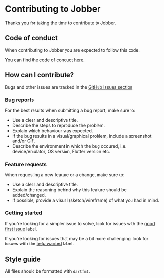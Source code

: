 # Contributing to Jobber

Thanks you for taking the time to contribute to Jobber.

## Code of conduct

When contributing to Jobber you are expected to follow this code.

You can find the code of conduct [here](https://github.com/Salby/jobber/blob/master/CODE_OF_CONDUCT.md).

## How can I contribute?

Bugs and other issues are tracked in the [GitHub issues section](https://github.com/Salby/jobber/issues)

### Bug reports

For the best results when submitting a bug report, make sure to:
- Use a clear and descriptive title.
- Describe the steps to reproduce the problem.
- Explain which behaviour was expected.
- If the bug results in a visual/graphical problem, include a screenshot and/or GIF.
- Describe the environment in which the bug occured, i.e. device/emulator, OS version, Flutter version etc.

### Feature requests

When requesting a new feature or a change, make sure to:
- Use a clear and descriptive title.
- Explain the reasoning behind why this feature should be added/changed.
- If possible, provide a visual (sketch/wireframe) of what you had in mind.

### Getting started

If you're looking for a simpler issue to solve, look for issues with the [good first issue](https://github.com/Salby/jobber/issues?q=is%3Aissue+is%3Aopen+label%3A%22good+first+issue%22) label.

If you're looking for issues that may be a bit more challenging, look for issues with the [help wanted](https://github.com/Salby/jobber/issues?q=is%3Aissue+is%3Aopen+label%3A%22help+wanted%22) label.

## Style guide

All files should be formatted with `dartfmt`.
